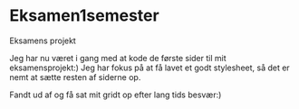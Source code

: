 # Eksamen1semester
 Eksamens projekt

Jeg har nu været i gang med at kode de første sider til mit eksamensprojekt:)
Jeg har fokus på at få lavet et godt stylesheet, så det er nemt at sætte resten af siderne op.


Fandt ud af og få sat mit gridt op efter lang tids besvær:)
